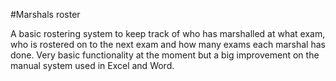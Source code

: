 #Marshals roster

A basic rostering system to keep track of who has marshalled at what exam, who is rostered on to the next exam and how many exams each marshal has done. Very basic functionality at the moment but a big improvement on the manual system used in Excel and Word.